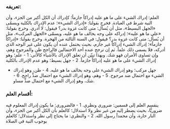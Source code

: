 ### تعريفه:
العلم: إدراك الشيء على ما هو عليه إدراكاً جازماً؛ كإدراك أن الكل أكبر من الجزء، وأن النية شرط في العبادة.
فخرج بقولنا: «إدراك الشيء»؛ عدم الإدراك بالكلية ويسمّى «الجهل البسيط»، مثل أن يُسأل: متى كانت غزوة بدر؟ فيقول: لا أدري.
وخرج بقولنا: «على ما هو عليه»؛ إدراكه على وجه يخالف ما هو عليه، ويسمّى «الجهل المركب»، مثل أن يُسأل: متى كانت غزوة بدر؟ فيقول: في السنة الثالثة من الهجرة.
وخرج بقولنا: «إدراكاً جازماً»؛ إدراك الشيء إدراكاً غير جازم، بحيث يحتمل عنده أن يكون على غير الوجه الذي أدركه، فلا يسمى ذلك علماً. ثم إن ترجح عنده أحد الاحتمالين فالراجح ظن والمرجوح وَهم، وإن تساوى الأمران فهو شك.
وبهذا تبيّن أن تعلق الإدراك بالأشياء كالآتي:
1 - علم؛ وهو إدراك الشيء على ما هو عليه إدراكاً جازماً.
2 - جهل بسيط؛ وهو عدم الإدراك بالكلية
- جهل مركب؛ وهو إدراك الشيء على وجه يخالف ما هو عليه.
4 - ظن، وهو إدراك الشيء مع احتمال ضد مرجوح.
5 - وهم، وهو إدراك الشيء مع احتمال ضدٍّ راجح.
6 - شك، وهو إدراك الشيء مع احتمال ضدٍّ مساو.
 
### أقسام العلم:
ينقسم العلم إلى قسمين: ضروري ونظري.
1 - فالضروري: ما يكون إدراك المعلوم فيه ضروريًّا، بحيث يضطر إليه من غير نظر ولا استدلال؛ كالعلم بأن الكل أكبر من الجزء، وأن النار حارة، وأن محمداً رسول الله.
2 - والنظري: ما يحتاج إلى نظر واستدلال؛ كالعلم بوجوب النية في الصلاة
